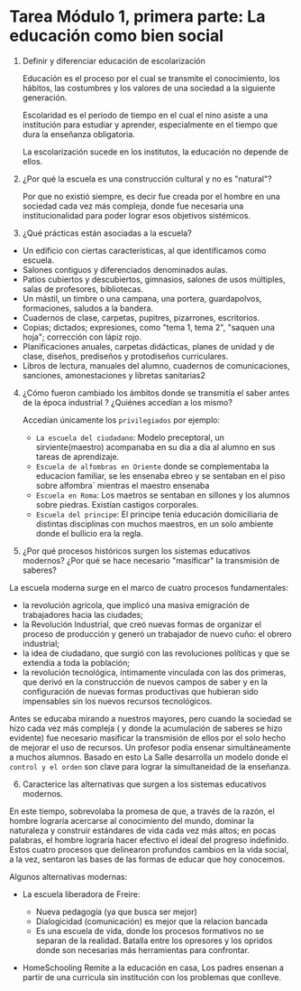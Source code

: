 # Tarea Módulo 1, primera parte: La educación como bien social

1. Definir y diferenciar educación de escolarización
    
    Educación es el proceso por el cual se transmite el conocimiento, los hábitos, las costumbres y los valores
    de una sociedad a la siguiente generación.
    
    Escolaridad es el periodo de tiempo en el cual el nino asiste a una institución para estudiar y aprender, especialmente
    en el tiempo que dura la enseñanza obligatoria.
    
    La escolarización sucede en los institutos, la educación no depende de ellos.

2. ¿Por qué la escuela es una construcción cultural y no es "natural"?

    Por que no existió siempre, es decir fue creada por el hombre en una sociedad cada vez más compleja, donde fue necesaria
    una institucionalidad para poder lograr esos objetivos sistémicos.
 
3. ¿Qué prácticas están asociadas a la escuela? 

* Un edificio con ciertas características, al que identificamos como escuela.
* Salones contiguos y diferenciados denominados aulas.
* Patios cubiertos y descubiertos, gimnasios, salones de usos múltiples, salas de profesores, bibliotecas.
* Un mástil, un timbre o una campana, una portera, guardapolvos, formaciones, saludos a la bandera.
* Cuadernos de clase, carpetas, pupitres, pizarrones, escritorios.
* Copias; dictados; expresiones, como "tema 1, tema 2", "saquen una hoja"; corrección con lápiz rojo.
* Planificaciones anuales, carpetas didácticas, planes de unidad y de clase, diseños, prediseños y protodiseños curriculares.
* Libros de lectura, manuales del alumno, cuadernos de comunicaciones, sanciones, amonestaciones y libretas sanitarias2

4. ¿Cómo fueron cambiado los ámbitos donde se transmitía el saber antes de la época industrial ? ¿Quiénes accedían a los mismo?

    Accedían únicamente los `privilegiados` por ejemplo:
    * `La escuela del ciudadano`: Modelo preceptoral, un sirviente(maestro) acompanaba en su dia a dia al alumno en sus tareas de aprendizaje.
    * `Escuela de alfombras en Oriente` donde se complementaba la educacion familiar, se les ensenaba ebreo y se sentaban
    en el piso sobre alfombra` mientras el maestro ensenaba
    * `Escuela en Roma`: Los maetros se sentaban en sillones y los alumnos sobre piedras. Existían castigos corporales.
    * `Escuela del principe`: El principe tenia educación domiciliaria de distintas disciplinas con muchos maestros, 
    en un solo ambiente donde el bullicio era la regla.
    
5. ¿Por qué procesos históricos surgen los sistemas educativos modernos? ¿Por qué se hace necesario "masificar" la transmisión de saberes?

La escuela moderna surge en el marco de cuatro procesos fundamentales:
* la revolución agrícola, que implicó una masiva emigración de trabajadores hacia las ciudades;
* la Revolución Industrial, que creó nuevas formas de organizar el proceso de producción y generó un trabajador de nuevo cuño: el obrero industrial;
* la idea de ciudadano, que surgió con las revoluciones políticas y que se extendía a toda la población;
* la revolución tecnológica, íntimamente vinculada con las dos primeras, que derivó en la construcción de nuevos campos de saber y en la configuración de nuevas formas productivas que hubieran sido
impensables sin los nuevos recursos tecnológicos.

Antes se educaba mirando a nuestros mayores, pero cuando la sociedad se hizo cada vez más compleja ( y donde la acumulación de saberes
se hizo evidente) fue necesario masificar la transmisión de ellos por el solo hecho de mejorar el uso de recursos. Un profesor podía ensenar 
simultáneamente a muchos alumnos. Basado en esto La Salle desarrolla un modelo donde el `control y el orden` son clave para lograr
la simultaneidad de la enseñanza. 

6. Caracterice las alternativas que surgen a los sistemas educativos modernos.

En este tiempo, sobrevolaba la promesa de que, a través de la razón, el hombre lograría acercarse al conocimiento del mundo, dominar la
naturaleza y construir estándares de vida cada vez más altos; en pocas palabras, el hombre lograría hacer efectivo el ideal del progreso 
indefinido. Estos cuatro procesos que delinearon profundos cambios en la vida social, a la vez, sentaron las bases de las formas de educar que
hoy conocemos.

Algunos alternativas modernas:
  
* La escuela liberadora de Freire:
    * Nueva pedagogía (ya que busca ser mejor)
    * Dialogicidad (comunicación) es mejor que la relacion bancada
    * Es una escuela de vida, donde los procesos formativos no se separan de la realidad. Batalla entre los opresores y los opridos
    donde son necesarias más herramientas para confrontar.
    
* HomeSchooling
    Remite a la educación en casa, Los padres ensenan a partir de una curricula sin institución con los problemas que conlleve. 